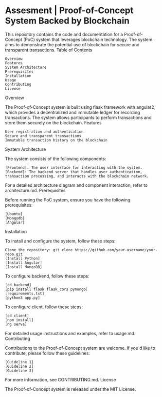 <h1>Assesment | Proof-of-Concept System Backed by Blockchain</h1>

This repository contains the code and documentation for a Proof-of-Concept (PoC) system that leverages blockchain technology. The system aims to demonstrate the potential use of blockchain for secure and transparent transactions.
Table of Contents

    Overview
    Features
    System Architecture
    Prerequisites
    Installation
    Usage
    Contributing
    License

Overview

The Proof-of-Concept system is built using flask framework with angular2, which provides a decentralized and immutable ledger for recording transactions. The system allows participants to perform transactions and store them securely on the blockchain.
Features

    User registration and authentication
    Secure and transparent transactions
    Immutable transaction history on the blockchain

System Architecture

The system consists of the following components:

    [Frontend]: The user interface for interacting with the system.
    [Backend]: The backend server that handles user authentication, transaction processing, and interacts with the blockchain network.

For a detailed architecture diagram and component interaction, refer to architecture.md.
Prerequisites

Before running the PoC system, ensure you have the following prerequisites:

    [Ubuntu]
    [Mongodb]
    [Angular]

Installation

To install and configure the system, follow these steps:

    Clone the repository: git clone https://github.com/your-username/your-repo.git
    [Install Python]
    [Install Angular]
    [Install MongoDB]

To configure backend, follow these steps:

    [cd backend]
    [pip install flask flask_cors pymongo]
    [requirements.txt]
    [python3 app.py]

To configure client, follow these steps:

    [cd client]
    [npm install]
    [ng serve]

For detailed usage instructions and examples, refer to usage.md.
Contributing

Contributions to the Proof-of-Concept system are welcome. If you'd like to contribute, please follow these guidelines:

    [Guideline 1]
    [Guideline 2]
    [Guideline 3]

For more information, see CONTRIBUTING.md.
License

The Proof-of-Concept system is released under the MIT License.
